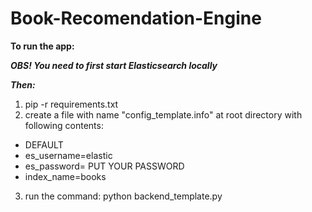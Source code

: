 # Book-Recomendation-Engine
**To run the app:**

***OBS! You need to first start Elasticsearch locally***

***Then:***

1. pip -r requirements.txt
2. create a file with name "config_template.info" at root directory with following contents:
- DEFAULT
- es_username=elastic
- es_password= PUT YOUR PASSWORD
- index_name=books
3. run the command: python backend_template.py